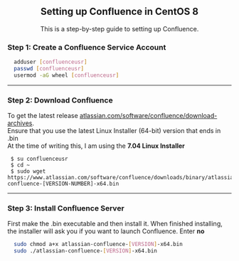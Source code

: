 <h2 align="center">Setting up Confluence in CentOS 8</h2>

<p align="center">This is a step-by-step guide to setting up Confluence.</p>

### Step 1: Create a Confluence Service Account

```bash
  adduser [confluenceusr]
  passwd [confluenceusr]
  usermod -aG wheel [confluenceusr]
```

<hr>

### Step 2: Download Confluence

To get the latest release [atlassian.com/software/confluence/download-archives](https://www.atlassian.com/software/confluence/download-archives).  
Ensure that you use the latest Linux Installer (64-bit) version that ends in .bin  
At the time of writing this, I am using the **7.04 Linux Installer**  

```shell session
 $ su confluenceusr
 $ cd ~
 $ sudo wget https://www.atlassian.com/software/confluence/downloads/binary/atlassian-confluence-[VERSION-NUMBER]-x64.bin
```

<hr>

### Step 3: Install Confluence Server 

First make the .bin executable and then install it. When finished installing, the installer will ask you if you want to launch Confluence. Enter **no**

```bash
  sudo chmod a+x atlassian-confluence-[VERSION]-x64.bin
  sudo ./atlassian-confluence-[VERSION]-x64.bin
```
